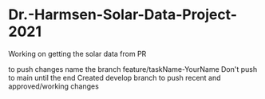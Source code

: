 # Dr.-Harmsen-Solar-Data-Project-2021
Working on getting the solar data from PR

to push changes name the branch feature/taskName-YourName
Don't push to main until the end
Created develop branch to push recent and approved/working changes
